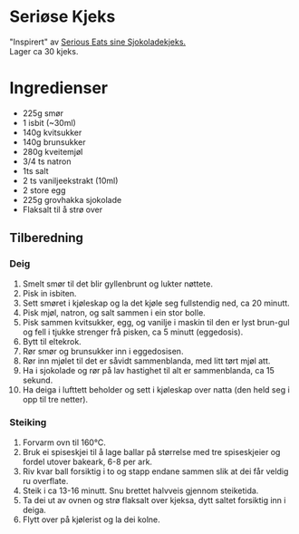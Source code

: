 # Seriøse Kjeks
"Inspirert" av [Serious Eats sine Sjokoladekjeks.](https://www.seriouseats.com/the-food-lab-best-chocolate-chip-cookie-recipe)  
Lager ca 30 kjeks.

# Ingredienser
* 225g smør
* 1 isbit (~30ml)
* 140g kvitsukker
* 140g brunsukker
* 280g kveitemjøl
* 3/4 ts natron
* 1ts salt
* 2 ts vaniljeekstrakt (10ml)
* 2 store egg
* 225g grovhakka sjokolade
* Flaksalt til å strø over

## Tilberedning
### Deig
1. Smelt smør til det blir gyllenbrunt og lukter nøttete.
2. Pisk in isbiten.
3. Sett smøret i kjøleskap og la det kjøle seg fullstendig ned, ca 20 minutt.
4. Pisk mjøl, natron, og salt sammen i ein stor bolle.
5. Pisk sammen kvitsukker, egg, og vanilje i maskin til den er lyst brun-gul og fell i tjukke strenger frå pisken, ca 5 minutt (eggedosis).
6. Bytt til eltekrok.
7. Rør smør og brunsukker inn i eggedosisen.
8. Rør inn mjølet til det er såvidt sammenblanda, med litt tørt mjøl att.
9. Ha i sjokolade og rør på lav hastighet til alt er sammenblanda, ca 15 sekund.
10. Ha deiga i lufttett beholder og sett i kjøleskap over natta (den held seg i opp til tre netter).

### Steiking
1. Forvarm ovn til 160°C.
2. Bruk ei spiseskjei til å lage ballar på størrelse med tre spiseskjeier og fordel utover bakeark, 6-8 per ark.
3. Riv kvar ball forsiktig i to og stapp endane sammen slik at dei får veldig ru overflate.
4. Steik i ca 13-16 minutt. Snu brettet halvveis gjennom steiketida.
5. Ta dei ut av ovnen og strø flaksalt over kjeksa, dytt saltet forsiktig inn i deiga.
6. Flytt over på kjølerist og la dei kolne.
